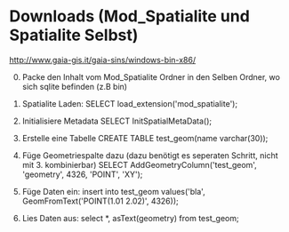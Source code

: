 # Downloads (Mod_Spatialite und Spatialite Selbst)
http://www.gaia-gis.it/gaia-sins/windows-bin-x86/

0. Packe den Inhalt vom Mod_Spatialite Ordner in den Selben Ordner, wo sich sqlite befinden (z.B bin)
1. Spatialite Laden:
SELECT load_extension('mod_spatialite');
2. Initialisiere Metadata
SELECT InitSpatialMetaData();
3. Erstelle eine Tabelle
CREATE TABLE test_geom(name varchar(30));
4. Füge Geometriespalte dazu (dazu benötigt es seperaten Schritt, nicht mit 3. kombinierbar)
SELECT AddGeometryColumn('test_geom', 'geometry', 4326, 'POINT', 'XY');

5. Füge Daten ein:
insert into test_geom values('bla', GeomFromText('POINT(1.01 2.02)', 4326));
6. Lies Daten aus:
select *, asText(geometry) from test_geom;